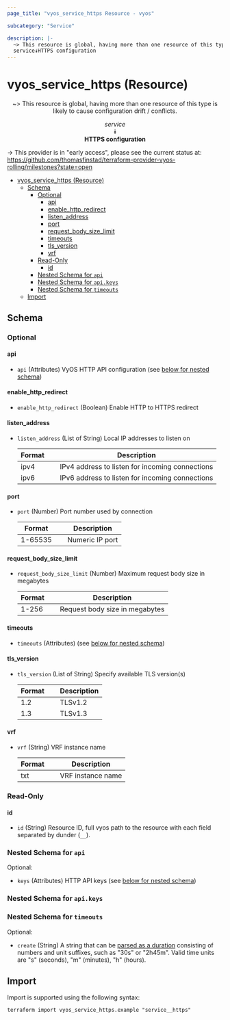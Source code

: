 ```yaml
---
page_title: "vyos_service_https Resource - vyos"

subcategory: "Service"

description: |-
  ~> This resource is global, having more than one resource of this type is likely to cause configuration drift / conflicts.
  service⯯HTTPS configuration
---
```


# vyos_service_https (Resource)
<center>

~> This resource is global, having more than one resource of this type is likely to cause configuration drift / conflicts.

*service*  
⯯  
**HTTPS configuration**


</center>

-> This provider is in "early access", please see the current status at: https://github.com/thomasfinstad/terraform-provider-vyos-rolling/milestones?state=open

<!--TOC-->

- [vyos_service_https (Resource)](#vyos_service_https-resource)
  - [Schema](#schema)
    - [Optional](#optional)
      - [api](#api)
      - [enable_http_redirect](#enable_http_redirect)
      - [listen_address](#listen_address)
      - [port](#port)
      - [request_body_size_limit](#request_body_size_limit)
      - [timeouts](#timeouts)
      - [tls_version](#tls_version)
      - [vrf](#vrf)
    - [Read-Only](#read-only)
      - [id](#id)
    - [Nested Schema for `api`](#nested-schema-for-api)
    - [Nested Schema for `api.keys`](#nested-schema-for-apikeys)
    - [Nested Schema for `timeouts`](#nested-schema-for-timeouts)
  - [Import](#import)

<!--TOC-->

<!-- schema generated by tfplugindocs -->
## Schema

### Optional

#### api
- `api` (Attributes) VyOS HTTP API configuration (see [below for nested schema](#nestedatt--api))
#### enable_http_redirect
- `enable_http_redirect` (Boolean) Enable HTTP to HTTPS redirect
#### listen_address
- `listen_address` (List of String) Local IP addresses to listen on

    |  Format  &emsp;|  Description                                      |
    |----------|---------------------------------------------------|
    |  ipv4    &emsp;|  IPv4 address to listen for incoming connections  |
    |  ipv6    &emsp;|  IPv6 address to listen for incoming connections  |
#### port
- `port` (Number) Port number used by connection

    |  Format   &emsp;|  Description      |
    |-----------|-------------------|
    |  1-65535  &emsp;|  Numeric IP port  |
#### request_body_size_limit
- `request_body_size_limit` (Number) Maximum request body size in megabytes

    |  Format  &emsp;|  Description                     |
    |----------|----------------------------------|
    |  1-256   &emsp;|  Request body size in megabytes  |
#### timeouts
- `timeouts` (Attributes) (see [below for nested schema](#nestedatt--timeouts))
#### tls_version
- `tls_version` (List of String) Specify available TLS version(s)

    |  Format  &emsp;|  Description  |
    |----------|---------------|
    |  1.2     &emsp;|  TLSv1.2      |
    |  1.3     &emsp;|  TLSv1.3      |
#### vrf
- `vrf` (String) VRF instance name

    |  Format  &emsp;|  Description        |
    |----------|---------------------|
    |  txt     &emsp;|  VRF instance name  |

### Read-Only

#### id
- `id` (String) Resource ID, full vyos path to the resource with each field separated by dunder (`__`).

<a id="nestedatt--api"></a>
### Nested Schema for `api`

Optional:

- `keys` (Attributes) HTTP API keys (see [below for nested schema](#nestedatt--api--keys))

<a id="nestedatt--api--keys"></a>
### Nested Schema for `api.keys`



<a id="nestedatt--timeouts"></a>
### Nested Schema for `timeouts`

Optional:

- `create` (String) A string that can be [parsed as a duration](https://pkg.go.dev/time#ParseDuration) consisting of numbers and unit suffixes, such as &#34;30s&#34; or &#34;2h45m&#34;. Valid time units are &#34;s&#34; (seconds), &#34;m&#34; (minutes), &#34;h&#34; (hours).

## Import

Import is supported using the following syntax:

```shell
terraform import vyos_service_https.example "service__https"
```
